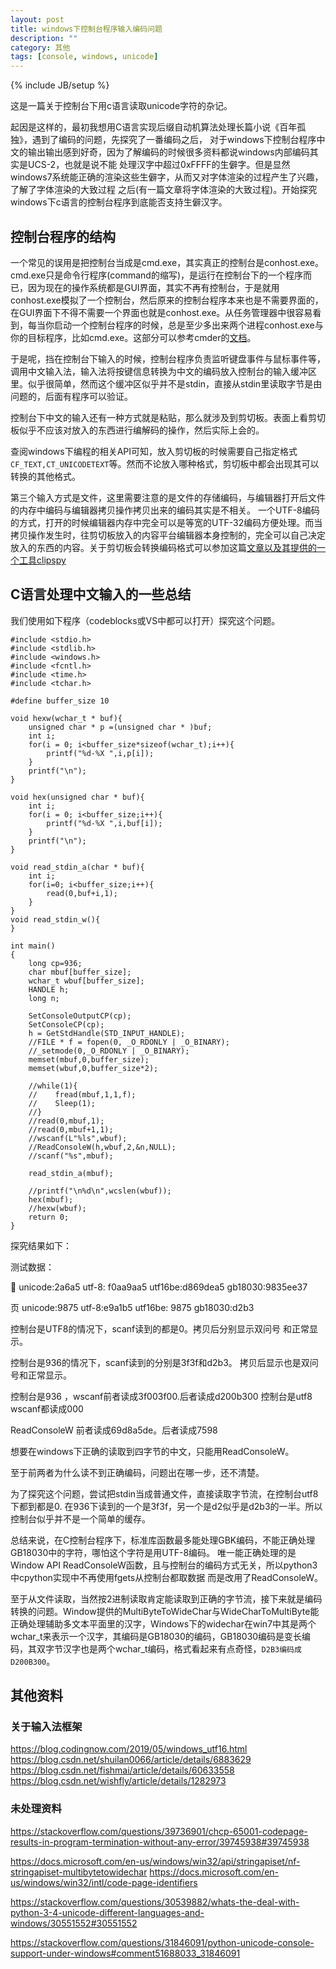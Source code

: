 ```yaml
---
layout: post
title: windows下控制台程序输入编码问题
description: ""
category: 其他
tags: [console, windows, unicode]
---
```

{% include JB/setup %}

这是一篇关于控制台下用c语言读取unicode字符的杂记。

起因是这样的，最初我想用C语言实现后缀自动机算法处理长篇小说《百年孤独》，遇到了编码的问题，先探究了一番编码之后，
对于windows下控制台程序中文的输出输出感到好奇，因为了解编码的时候很多资料都说windows内部编码其实是UCS-2，也就是说不能
处理汉字中超过0xFFFF的生僻字。但是显然windows7系统能正确的渲染这些生僻字，从而又对字体渲染的过程产生了兴趣，了解了字体渲染的大致过程
之后(有一篇文章将字体渲染的大致过程)。开始探究windows下c语言的控制台程序到底能否支持生僻汉字。

## 控制台程序的结构
一个常见的误用是把控制台当成是cmd.exe，其实真正的控制台是conhost.exe。cmd.exe只是命令行程序(command的缩写)，是运行在控制台下的一个程序而已，因为现在的操作系统都是GUI界面，其实不再有控制台，于是就用conhost.exe模拟了一个控制台，然后原来的控制台程序本来也是不需要界面的，在GUI界面下不得不需要一个界面也就是conhost.exe。从任务管理器中很容易看到，每当你启动一个控制台程序的时候，总是至少多出来两个进程conhost.exe与你的目标程序，比如cmd.exe。这部分可以参考cmder的[文档][0]。

于是呢，挡在控制台下输入的时候，控制台程序负责监听键盘事件与鼠标事件等，调用中文输入法，输入法将按键信息转换为中文的编码放入控制台的输入缓冲区里。似乎很简单，然而这个缓冲区似乎并不是stdin，直接从stdin里读取字节是由问题的，后面有程序可以验证。

控制台下中文的输入还有一种方式就是粘贴，那么就涉及到剪切板。表面上看剪切板似乎不应该对放入的东西进行编解码的操作，然后实际上会的。

查阅windows下编程的相关API可知，放入剪切板的时候需要自己指定格式`CF_TEXT,CT_UNICODETEXT`等。然而不论放入哪种格式，剪切板中都会出现其可以转换的其他格式。

第三个输入方式是文件，这里需要注意的是文件的存储编码，与编辑器打开后文件的内存中编码与编辑器拷贝操作拷贝出来的编码其实是不相关。
一个UTF-8编码的方式，打开的时候编辑器内存中完全可以是等宽的UTF-32编码方便处理。而当拷贝操作发生时，往剪切板放入的内容平台编辑器本身控制的，完全可以自己决定放入的东西的内容。关于剪切板会转换编码格式可以参加这篇[文章以及其提供的一个工具clipspy][1]


## C语言处理中文输入的一些总结

我们使用如下程序（codeblocks或VS中都可以打开）探究这个问题。

```
#include <stdio.h>
#include <stdlib.h>
#include <windows.h>
#include <fcntl.h>
#include <time.h>
#include <tchar.h>

#define buffer_size 10

void hexw(wchar_t * buf){
    unsigned char * p =(unsigned char * )buf;
    int i;
    for(i = 0; i<buffer_size*sizeof(wchar_t);i++){
        printf("%d-%X ",i,p[i]);
    }
    printf("\n");
}

void hex(unsigned char * buf){
    int i;
    for(i = 0; i<buffer_size;i++){
        printf("%d-%X ",i,buf[i]);
    }
    printf("\n");
}

void read_stdin_a(char * buf){
    int i;
    for(i=0; i<buffer_size;i++){
        read(0,buf+i,1);
    }
}
void read_stdin_w(){
}

int main()
{
    long cp=936;
    char mbuf[buffer_size];
    wchar_t wbuf[buffer_size];
    HANDLE h;
    long n;

    SetConsoleOutputCP(cp);
    SetConsoleCP(cp);
    h = GetStdHandle(STD_INPUT_HANDLE);
    //FILE * f = fopen(0, _O_RDONLY | _O_BINARY);
    //_setmode(0,_O_RDONLY | _O_BINARY);
    memset(mbuf,0,buffer_size);
    memset(wbuf,0,buffer_size*2);
    
    //while(1){
    //    fread(mbuf,1,1,f);
    //    Sleep(1);
    //}
    //read(0,mbuf,1);
    //read(0,mbuf+1,1);
    //wscanf(L"%ls",wbuf);
    //ReadConsoleW(h,wbuf,2,&n,NULL);
    //scanf("%s",mbuf);

    read_stdin_a(mbuf);

    //printf("\n%d\n",wcslen(wbuf));
    hex(mbuf);
    //hexw(wbuf);
    return 0;
}
```

探究结果如下：


测试数据：

𪚥 unicode:2a6a5  utf-8: f0aa9aa5  utf16be:d869dea5  gb18030:9835ee37

页 unicode:9875  utf-8:e9a1b5  utf16be: 9875  gb18030:d2b3


控制台是UTF8的情况下，scanf读到的都是0。拷贝后分别显示双问号 和正常显示。

控制台是936的情况下，scanf读到的分别是3f3f和d2b3。 拷贝后显示也是双问号和正常显示。

控制台是936 ，wscanf前者读成3f003f00.后者读成d200b300
控制台是utf8  wscanf都读成000

ReadConsoleW 前者读成69d8a5de。后者读成7598

想要在windows下正确的读取到四字节的中文，只能用ReadConsoleW。

至于前两者为什么读不到正确编码，问题出在哪一步，还不清楚。

为了探究这个问题，尝试把stdin当成普通文件，直接读取字节流，在控制台utf8下都到都是0. 在936下读到的一个是3f3f，另一个是d2似乎是d2b3的一半。所以控制台似乎并不是一个简单的缓存。

总结来说，在C控制台程序下，标准库函数最多能处理GBK编码，不能正确处理GB18030中的字符，哪怕这个字符是用UTF-8编码。
唯一能正确处理的是Window API ReadConsoleW函数，且与控制台的编码方式无关，所以python3中cpython实现中不再使用fgets从控制台都取数据
而是改用了ReadConsoleW。

至于从文件读取，当然按2进制读取肯定能读取到正确的字节流，接下来就是编码转换的问题。Window提供的MultiByteToWideChar与WideCharToMultiByte能正确处理辅助多文本平面里的汉字，Windows下的widechar在win7中其是两个wchar_t来表示一个汉字，其编码是GB18030的编码，GB18030编码是变长编码，其双字节汉字也是两个wchar_t编码，格式看起来有点奇怪，`D2B3编码成 D200B300`。

## 其他资料

### 关于输入法框架
https://blog.codingnow.com/2019/05/windows_utf16.html
https://blog.csdn.net/shuilan0066/article/details/6883629
https://blog.csdn.net/fishmai/article/details/60633558
https://blog.csdn.net/wishfly/article/details/1282973

### 未处理资料

https://stackoverflow.com/questions/39736901/chcp-65001-codepage-results-in-program-termination-without-any-error/39745938#39745938

https://docs.microsoft.com/en-us/windows/win32/api/stringapiset/nf-stringapiset-multibytetowidechar
https://docs.microsoft.com/en-us/windows/win32/intl/code-page-identifiers

https://stackoverflow.com/questions/30539882/whats-the-deal-with-python-3-4-unicode-different-languages-and-windows/30551552#30551552

https://stackoverflow.com/questions/31846091/python-unicode-console-support-under-windows#comment51688033_31846091

### 

[0]:https://conemu.github.io/en/RealConsole.html
[1]:https://www.codeproject.com/Articles/168/ClipSpy
